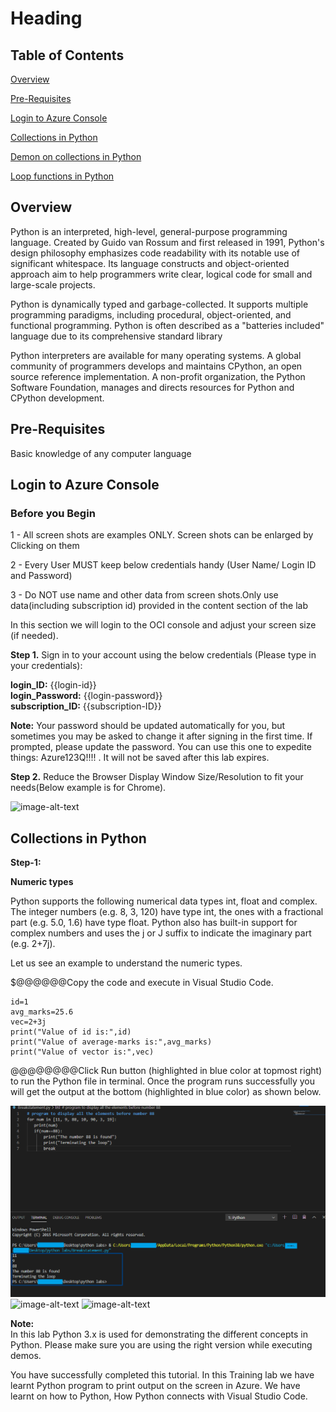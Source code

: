 # Heading

## Table of Contents

[Overview](#overview)

[Pre-Requisites](#pre-requisites)

[Login to Azure Console](#login-to-azure-console)

[Collections in Python](#Collections-in-Python)

[Demon on collections in Python](#Demo-on-collections-in-Python)

[Loop functions in Python](#Loop-functions-in-Python)

## Overview

Python is an interpreted, high-level, general-purpose programming language. Created by Guido van Rossum and first released in 1991, Python's design philosophy emphasizes code readability with its notable use of significant whitespace. Its language constructs and object-oriented approach aim to help programmers write clear, logical code for small and large-scale projects.

Python is dynamically typed and garbage-collected. It supports multiple programming paradigms, including procedural, object-oriented, and functional programming. Python is often described as a "batteries included" language due to its comprehensive standard library

Python interpreters are available for many operating systems. A global community of programmers develops and maintains CPython, an open source reference implementation. A non-profit organization, the Python Software Foundation, manages and directs resources for Python and CPython development.


## Pre-Requisites

Basic knowledge of any computer language


## Login to Azure Console

### Before you Begin

1 - All screen shots are examples ONLY. Screen shots can be enlarged by Clicking on them

2 - Every User MUST keep below credentials handy (User Name/ Login ID and Password)

3 - Do NOT use name and other data from screen shots.Only use  data(including subscription id) provided in the content section of the lab

In this section we will login to the OCI console and adjust your screen size (if needed).

**Step 1.** Sign in to your account using the below credentials 
            (Please type in your credentials):

 **login_ID:** {{login-id}} <br>
 **login_Password:** {{login-password}}<br>
 **subscription_ID:** {{subscription-ID}} <br>


**Note:** Your password should be updated automatically for you, but sometimes you may be asked to change it after signing in the first time. If prompted, please update the password. You can use this one to expedite things: Azure123Q!!!! . It will not be saved after this lab expires.


**Step 2.** Reduce the Browser Display Window Size/Resolution to fit your needs(Below example is for Chrome). 


<img src="https://github.com/testlabs1/python_labs/blob/master/Pythonlabs_Images/Getting%20started%20with%20Python/Resolution-1.png" alt="image-alt-text">


## Collections in Python 

**Step-1:**

**Numeric types**

Python supports the following numerical data types int, float and complex. The integer numbers (e.g. 8, 3, 120) have type int, the ones with a fractional part (e.g. 5.0, 1.6) have type float. Python also has built-in support for complex numbers and uses the j or J suffix to indicate the imaginary part (e.g. 2+7j). 

Let us see an example to understand the numeric types. 

$@@@@@@Copy the code and execute in Visual Studio Code. 


```
id=1 
avg_marks=25.6 
vec=2+3j 
print("Value of id is:",id) 
print("Value of average-marks is:",avg_marks) 
print("Value of vector is:",vec) 
```

@@@@@@@@Click Run button (highlighted in blue color at topmost right) to run the Python file in terminal. Once the program runs successfully you will get the output at the bottom (highlighted in blue color) as shown below. 


<img src="https://github.com/testlabs1/python_labs/blob/master/Pythonlabs_Images/Collections%20and%20Loop%20functions%20in%20Pythons/breakstatement.png" alt="image-alt-text">


<img src="https://raw.githubusercontent.com/testlabs1/python_labs/master/Pythonlabs_Images/Getting%20started%20with%20Python/VSC-16.png" alt="image-alt-text">



<img src="https://github.com/testlabs1/python_labs/blob/master/Pythonlabs_Images/Numeric%20and%20Date%20Data%20Types%20in%20Python/Numeric%20Data%20types%20in%20python-1.png" alt="image-alt-text">



**Note:**<br>
In this lab Python 3.x is used for demonstrating the different concepts in Python. Please make sure you are using the right version while executing demos. 

You have successfully completed this tutorial. In this Training lab we have learnt Python program to print output on the screen in Azure. We have learnt on how to Python, How Python connects with Visual Studio Code.